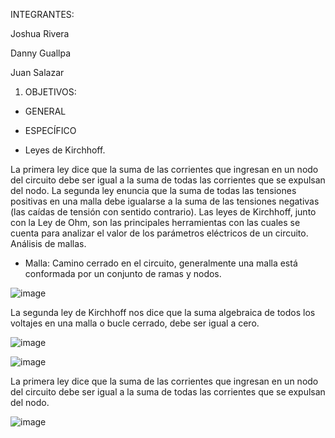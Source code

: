 INTEGRANTES:

Joshua Rivera

Danny Guallpa

Juan Salazar

  1. OBJETIVOS:
  
  * GENERAL
  
  * ESPECÍFICO

  * Leyes de Kirchhoff.

La primera ley dice que la suma de las corrientes que ingresan en un nodo del circuito debe ser igual a la suma de todas las corrientes que se expulsan del nodo.
La segunda ley enuncia que la suma de todas las tensiones positivas en una malla debe igualarse a la suma de las tensiones negativas (las caídas de tensión con sentido contrario). 
Las leyes de Kirchhoff, junto con la Ley de Ohm, son las principales herramientas con las cuales se cuenta para analizar el valor de los parámetros eléctricos de un circuito.
Análisis de mallas.

  * Malla: Camino cerrado en el circuito, generalmente una malla está conformada por un conjunto de ramas y nodos.

  ![image](https://user-images.githubusercontent.com/116693260/202731008-b740c063-ac0d-4715-ae46-023c0fbb7481.png)
  
  La segunda ley de Kirchhoff nos dice que la suma algebraica de todos los voltajes en una malla o bucle cerrado, debe ser igual a cero.
  
  ![image](https://user-images.githubusercontent.com/116693260/202731078-12125c6a-dc8f-4714-ab3f-225eb21497e9.png)

  ![image](https://user-images.githubusercontent.com/116693260/202731270-5cea1e99-90ae-43be-a11e-a39b9ec18650.png)

  La primera ley dice que la suma de las corrientes que ingresan en un nodo del circuito debe ser igual a la suma de todas las corrientes que se expulsan del nodo.

  ![image](https://user-images.githubusercontent.com/116693260/202731404-cbefe619-4000-4d03-846a-70c95ab1c4f9.png)
